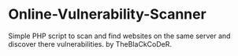 # Online-Vulnerability-Scanner
Simple PHP script to scan and find websites on the same server and discover there vulnerabilities. by TheBlaCkCoDeR.
